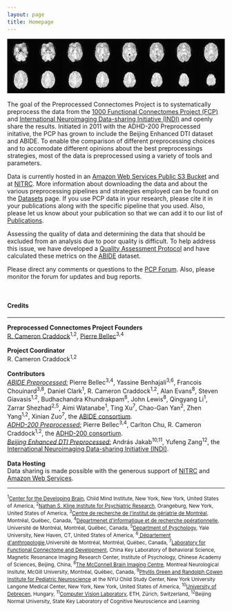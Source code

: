 ```yaml
---
layout: page
title: Homepage
---    
```


<center>
<img src="images/raw_mont.jpg" border="0" alt="" class="imgframe" />
</center>


<p>The goal of the Preprocessed Connectomes Project is to systematically preprocess the data from the 
<a href="http://fcon_1000.projects.nitrc.org/" target="_blank">1000 Functional Connectomes Project 
(FCP)</a> and <a href="http://fcon_1000.projects.nitrc.org/" target="_blank">International Neuroimaging 
Data-sharing Initiative (INDI)</a> and openly share the results. Initiated in 2011 with the ADHD-200 
Preprocessed initative, the PCP has grown to include the Beijing Enhanced DTI dataset and ABIDE. To 
enable the comparison of different preprocessing choices and to accomodate different opinions about 
the best preprocessings strategies, most of the data is preprocessed using a variety of tools and 
parameters.</p> 

<p>Data is currently hosted in an <a href="http://aws.amazon.com/s3/" target="_blank">Amazon Web Services 
Public S3 Bucket</a> and at <a href="http://nitrc.org" target="_blank">NITRC</a>. More information about 
downloading the data and about the various preprocessing pipelines and strategies employed can be found on 
the <a href="datasets.html">Datasets</a> page. If you use PCP data in your research, please cite it in your 
publications along with the specific pipeline that you used. Also, please let us know about your publication 
so that we can add it to our list of <a href="publications.html">Publications</a>.</p> 

<p>Assessing the quality of data and determining the data that should be excluded from an analysis due to poor 
quality is difficult. To help address this issue, we have developed a 
<a href="http://preprocessed-connectomes-project.github.io/quality-assessment-protocol/">Quality Assessment Protocol</a> 
and have calculated these metrics on the 
<a href="http://preprocessed-connectomes-project.github.io/abide/quality_assessment.html">ABIDE</a> dataset.</p>

<p>Please direct any comments or questions to the <a href='https://groups.google.com/d/forum/pcp_forum' target="_blank">PCP Forum</a></li>.
Also, please monitor the forum for updates and bug reports.</p>

<br>

<h4>
<a name="authors-and-contributors" class="anchor" href="#authors-and-contributors"><span class="octicon octicon-link"></span></a>Credits</h4>
<hr>

<p>
    <strong>Preprocessed Connectomes Project Founders</strong><br>
	  <a href="mailto:cameron.craddock@childmind.org">R. Cameron Craddock</a><sup>1,2</sup>, 
      <a href="mailto:pierre.bellec@criugm.qc.ca">Pierre Bellec</a><sup>3,4</sup><br><br>
	<strong>Project Coordinator</strong><br>
	  R. Cameron Craddock<sup>1,2</sup><br><br> 
     <strong>Contributors</strong><br>
     <i><u>ABIDE Preprocessed:</u></i> Pierre Bellec</a><sup>3,4</sup>, Yassine Benhajali<sup>3,6</sup>,
         Francois Chouinard<sup>3,8</sup>, Daniel Clark<sup>1</sup>, R. Cameron Craddock</a><sup>1,2</sup>, 
         Alan Evans<sup>8</sup>, 
         Steven Giavasis<sup>1,2</sup>, Budhachandra Khundrakpam<sup>8</sup>,  
         John Lewis<sup>8</sup>,
         Qingyang Li<sup>1</sup>, Zarrar Shezhad<sup>2,5</sup>, Aimi Watanabe<sup>1</sup>, Ting Xu<sup>7</sup>,
         Chao-Gan Yan<sup>2</sup>,
         Zhen Yang<sup>1,2</sup>, Xinian Zuo<sup>7</sup>, the <a href="http://fcon_1000.projects.nitrc.org/indi/abide/" target="_blank">ABIDE consortium</a>.<br>
    <i><u>ADHD-200 Preprocessed:</u></i> Pierre Bellec</a><sup>3,4</sup>, Carlton Chu, R. Cameron Craddock</a><sup>1,2</sup>, 
         the <a href="http://fcon_1000.projects.nitrc.org/indi/adhd200/index.html" target="_blank">ADHD-200 consortium</a>.<br>
    <i><u>Beijing Enhanced DTI Preprocessed:</u></i> András Jakab<sup>10,11</sup>, Yufeng Zang<sup>12</sup>, the <a href="http://fcon_1000.projects.nitrc.org/" target="_blank">International Neuroimaging Data-sharing Initiative (INDI)</a>.<br><br>
    <strong>Data Hosting</strong><br>
    Data sharing is made possible with the generous support of <a href="http://www.nitrc.org/">NITRC</a> and <a href="http://aws.amazon.com/">Amazon Web Services</a>. 
  </p>

<hr>
<p><small>
   <sup>1</sup><a href="http://www.childmind.org/en/center-for-developing-brain/">Center for the Developing Brain</a>, Child Mind Institute</a>, New York, New York, United States of America,
    <sup>2</sup><a href="http://www.rfmh.org/nki/">Nathan S. Kline Institute for Psychiatric Research</a>, Orangeburg, New York, United States of America,
    <sup>3</sup><a href="http://www.criugm.qc.ca/">Centre de recherche de l'institut de gériatrie de Montréal</a>, Montréal, Québec, Canada,
    <sup>4</sup><a href="http://diro.umontreal.ca/accueil/">Départmenet d'informatique et de recherche
opérationnelle</a>, Université de Montréal, Montréal, Québec, Canada,
    <sup>5</sup><a href="http://psychology.yale.edu/">Department of Pyschology</a>, Yale University, New Haven, CT, United States of America,
    <sup>6</sup><a href="http://anthropo.umontreal.ca/accueil/"> Département d'anthropologie</a>,Université de Montréal, Montréal, Québec, Canada,
    <sup>7</sup><a href="http://lfcd.psych.ac.cn/">Laboratory for Functional Connectome and Development</a>, China Key Laboratory of Behavioral Science, Magnetic Resonance Imaging Research Center, Institute of Psychology, Chinese Academy of Sciences, Beijing, China, 
    <sup>8</sup><a href="http://www.bic.mni.mcgill.ca/">The McConnell Brain Imaging Centre</a>, Montreal Neurological Insitute, McGill University, Montréal, Québec, Canada, 
    <sup>9</sup><a href="http://www.aboutourkids.org/research/institutes_programs/phyllis_green_randolph_cowen_institute_pediatric_neuroscience">Phyllis Green and Randolph Co̅wen Institute for Pediatric Neuroscience</a> at the NYU Child Study Center, New York University Langone Medical Center, New York, New York, United States of America,
    <sup>10</sup><a href="http://www.unideb.hu/portal/en">University of Debrecen</a>, Hungary, 
    <sup>11</sup><a href="http://http://www.vision.ee.ethz.ch/">Computer Vision Laboratory</a>, ETH, Zürich, Switzerland, 
    <sup>12</sup>Beijing Normal University, State Key Laboratory of Cognitive Neuroscience and Learning
</small></p>
     
